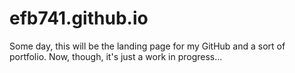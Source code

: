 # efb741.github.io

Some day, this will be the landing page for my GitHub and a sort of portfolio. Now, though, it's just a work in progress...
